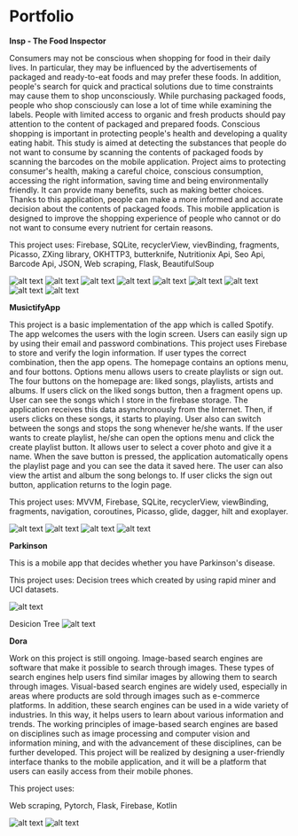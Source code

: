 # Portfolio
 
**Insp - The Food Inspector**

Consumers may not be conscious when shopping for food in their daily lives. In particular, they may be influenced by the advertisements of packaged and ready-to-eat foods and may prefer these foods. 
In addition, people's search for quick and practical solutions due to time constraints may cause them to shop unconsciously. While purchasing packaged foods, people who shop consciously can lose a 
lot of time while examining the labels. People with limited access to organic and fresh products should pay attention to the content of packaged and prepared foods. Conscious shopping is important 
in protecting people's health and developing a quality eating habit. This study is aimed at detecting the substances that people do not want to consume by scanning the contents of packaged foods 
by scanning the barcodes on the mobile application. Project aims to protecting consumer's health, making a careful choice, conscious consumption, accessing the right information, saving time and being environmentally friendly. It can provide many benefits, such as making better choices. Thanks to this application, people can make a more informed and accurate decision about the contents of packaged foods. 
This mobile application is designed to improve the shopping experience of people who cannot or do not want to consume every nutrient for certain reasons.

This project uses:
Firebase, SQLite, recyclerView, vievBinding, fragments, Picasso, ZXing library, OKHTTP3, butterknife, Nutritionix Api, Seo Api, Barcode Api, JSON, Web scraping, Flask, BeautifulSoup


![alt text](https://github.com/aleynaelif/Portfolio/blob/main/Photos/Insp%20main.png)
![alt text](https://github.com/aleynaelif/Portfolio/blob/main/Photos/Insp%20profile.png)
![alt text](https://github.com/aleynaelif/Portfolio/blob/main/Photos/Insp%20camera%20permissions.png)
![alt text](https://github.com/aleynaelif/Portfolio/blob/main/Photos/Insp%20survey.png)
![alt text](https://github.com/aleynaelif/Portfolio/blob/main/Photos/Insp%20edited%20profile.jpg)
![alt text](https://github.com/aleynaelif/Portfolio/blob/main/Photos/Insp%20Scan.png)
![alt text](https://github.com/aleynaelif/Portfolio/blob/main/Photos/Insp%20product%20data.png)
![alt text](https://github.com/aleynaelif/Portfolio/blob/main/Photos/Insp%20product%20data%20not%20found.jpg)
![alt text](https://github.com/aleynaelif/Portfolio/blob/main/Photos/Insp%20history.png)

**MusictifyApp**

 This project is a basic implementation of the app which is called Spotify.
 The app welcomes the users with the login screen. Users can easily sign up by using their email and password combinations.
 This project uses Firebase to store and verify the login information. If user types the correct combination, then the app opens.
 The homepage contains an options menu, and four bottons. Options menu allows users to create playlists or sign out. 
 The four buttons on the homepage are: liked songs, playlists, artists and albums. If users click on the liked songs button,
 then a fragment opens up. User can see the songs which I store in the firebase storage. The application receives this data 
 asynchronously from the Internet. Then, if users clicks on these songs, it starts to playing. User also can switch between the songs 
 and stops the song whenever he/she wants. If the user wants to create playlist, he/she can open the options menu and click the 
 create playlist button. It allows user to select a cover photo and give it a name. When the save button is pressed, the application 
 automatically opens the playlist page and you can see the data it saved here. The user can also view the artist and album the song belongs to.
 If user clicks the sign out button, application returns to the login page. 


 This project uses:
 MVVM, Firebase, SQLite, recyclerView, viewBinding, fragments, navigation, coroutines, Picasso, glide, dagger, hilt and exoplayer.


 ![alt text](https://github.com/aleynaelif/Portfolio/blob/main/Photos/Musictify%20sign%20in.png)
 ![alt text](https://github.com/aleynaelif/Portfolio/blob/main/Photos/Musictify%20homepage.png)
 ![alt text](https://github.com/aleynaelif/Portfolio/blob/main/Photos/Musictify%20create%20playlist.png)
 ![alt text](https://github.com/aleynaelif/Portfolio/blob/main/Photos/Musictify%20song%20playing%20.png)


**Parkinson**

This is a mobile app that decides whether you have Parkinson's disease. 

This project uses:
Decision trees which created by using rapid miner and UCI datasets.

![alt text](https://github.com/aleynaelif/Portfolio/blob/main/Photos/Parkinson%20main%20activity.png)

Desicion Tree
![alt text](https://github.com/aleynaelif/Portfolio/blob/main/Photos/Parkinson%20desicion%20tree.png)

**Dora**

Work on this project is still ongoing. Image-based search engines are software that make it possible to search through images. These types of search engines help users find similar images by allowing them to search through images. Visual-based search engines are widely used, especially in areas where products are sold through images such as e-commerce platforms. In addition, these search engines can be used in a wide variety of industries. In this way, it helps users to learn about various information and trends. The working principles of image-based search engines are based on disciplines such as image processing and computer vision and information mining, and with the advancement of these disciplines,  can be further developed. This project will be realized by designing a user-friendly interface thanks to the mobile application, and it will be a platform that users can easily access from their mobile phones.

This project uses:

Web scraping, Pytorch, Flask, Firebase, Kotlin

![alt text](https://github.com/aleynaelif/Portfolio/blob/main/Photos/Dora%20sign%20in.png)
![alt text](https://github.com/aleynaelif/Portfolio/blob/main/Photos/Dora%20scan.png)